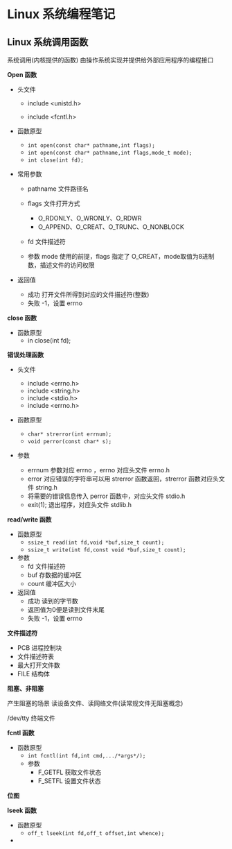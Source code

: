 # **Linux 系统编程笔记**
## **Linux 系统调用函数**
系统调用(内核提供的函数)
由操作系统实现并提供给外部应用程序的编程接口

**Open 函数**

* 头文件

	* include <unistd.h>

	* include <fcntl.h>
* 函数原型
	* `int open(const char* pathname,int flags);`
	* `int open(const char* pathname,int flags,mode_t mode);`
	* `int close(int fd);`
* 常用参数
  * pathname 文件路径名
  * flags 文件打开方式
    * O_RDONLY、O_WRONLY、O_RDWR
    * O_APPEND、O_CREAT、O_TRUNC、O_NONBLOCK

  * fd 文件描述符
  * 参数 mode 使用的前提，flags 指定了 O_CREAT，mode取值为8进制数，描述文件的访问权限

* 返回值
  * 成功 打开文件所得到对应的文件描述符(整数)
  * 失败 -1，设置 errno

**close 函数**

* 函数原型
  * in close(int fd);

**错误处理函数**

* 头文件
  * include <errno.h>
  * include <string.h>
  * include <stdio.h>
  * include <errno.h>
* 函数原型
  * `char* strerror(int errnum);`
  * `void perror(const char* s);`

* 参数
  * errnum 参数对应 errno ，errno 对应头文件 errno.h
  * error 对应错误的字符串可以用 strerror 函数返回，strerror 函数对应头文件 string.h
  * 将需要的错误信息传入 perror 函数中，对应头文件 stdio.h
  * exit(1); 退出程序，对应头文件 stdlib.h


**read/write 函数**

* 函数原型
  * `ssize_t read(int fd,void *buf,size_t count);`
  * `ssize_t write(int fd,const void *buf,size_t count);`
* 参数
    * fd 文件描述符
    * buf 存数据的缓冲区
    * count 缓冲区大小
* 返回值
    * 成功 读到的字节数
    * 返回值为0便是读到文件末尾
    * 失败 -1，设置 errno

**文件描述符**

* PCB 进程控制块
* 文件描述符表
* 最大打开文件数
* FILE 结构体

**阻塞、非阻塞**

产生阻塞的场景 读设备文件、读网络文件(读常规文件无阻塞概念)

/dev/tty 终端文件

**fcntl 函数**

* 函数原型
  * `int fcntl(int fd,int cmd,.../*args*/);`
  * 参数
    * F_GETFL 获取文件状态
    * F_SETFL 设置文件状态

**位图**

**lseek 函数**

* 函数原型
  * `off_t lseek(int fd,off_t offset,int whence);`
* 



